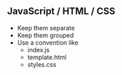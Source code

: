 ## JavaScript / HTML / CSS
- Keep them separate    <!-- .element: class="fragment" -->
- Keep them grouped     <!-- .element: class="fragment" -->
- Use a convention like <!-- .element: class="fragment" -->
    + index.js
    + template.html
    + styles.css
